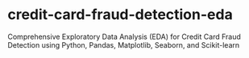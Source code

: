 # credit-card-fraud-detection-eda
Comprehensive Exploratory Data Analysis (EDA) for Credit Card Fraud Detection using Python, Pandas, Matplotlib, Seaborn, and Scikit-learn
